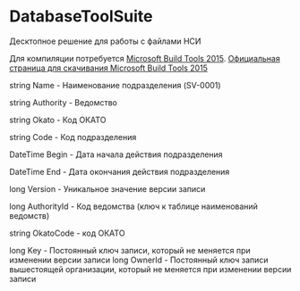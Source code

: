 # DatabaseToolSuite
Десктопное решение для работы с файлами НСИ

Для компиляции потребуется [Microsoft Build Tools 2015](https://download.microsoft.com/download/E/E/D/EEDF18A8-4AED-4CE0-BEBE-70A83094FC5A/BuildTools_Full.exe
).
[Официальная страница для скачивания Microsoft Build Tools 2015](https://www.microsoft.com/ru-ru/download/details.aspx?id=48159)


string Name - Наименование подразделения (SV-0001)

string Authority - Ведомство

string Okato - Код ОКАТО

string Code - Код подразделения

DateTime Begin - Дата начала действия подразделения

DateTime End - Дата окончания действия подразделения

long Version - Уникальное значение версии записи

long AuthorityId - Код ведомства (ключ к таблице наименований ведомств)

string OkatoCode - код ОКАТО

long Key - Постоянный ключ записи, который не меняется при изменении версии записи
long OwnerId - Постоянный ключ записи вышестоящей организации, который не меняется при изменении версии записи
